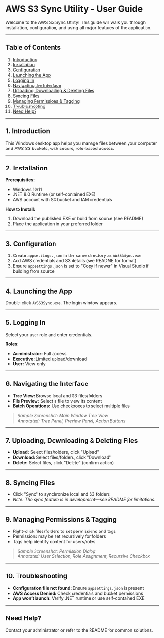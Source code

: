 # AWS S3 Sync Utility - User Guide

Welcome to the AWS S3 Sync Utility! This guide will walk you through installation, configuration, and using all major features of the application.

---

## Table of Contents

1. [Introduction](#1-introduction)  
2. [Installation](#2-installation)  
3. [Configuration](#3-configuration)  
4. [Launching the App](#4-launching-the-app)  
5. [Logging In](#5-logging-in)  
6. [Navigating the Interface](#6-navigating-the-interface)  
7. [Uploading, Downloading & Deleting Files](#7-uploading-downloading--deleting-files)  
8. [Syncing Files](#8-syncing-files)  
9. [Managing Permissions & Tagging](#9-managing-permissions--tagging)  
10. [Troubleshooting](#10-troubleshooting)  
11. [Need Help?](#need-help)

---

## 1. Introduction

This Windows desktop app helps you manage files between your computer and AWS S3 buckets, with secure, role-based access.

---

## 2. Installation

**Prerequisites:**

- Windows 10/11  
- .NET 8.0 Runtime (or self-contained EXE)  
- AWS account with S3 bucket and IAM credentials

**How to Install:**

1. Download the published EXE or build from source (see README)  
2. Place the application in your preferred folder

---

## 3. Configuration

1. Create `appsettings.json` in the same directory as `AWSS3Sync.exe`  
2. Add AWS credentials and S3 details (see README for format)  
3. Ensure `appsettings.json` is set to "Copy if newer" in Visual Studio if building from source

---

## 4. Launching the App

Double-click `AWSS3Sync.exe`. The login window appears.

---

## 5. Logging In

Select your user role and enter credentials.

**Roles:**

- **Administrator:** Full access  
- **Executive:** Limited upload/download  
- **User:** View-only

---

## 6. Navigating the Interface

- **Tree View:** Browse local and S3 files/folders  
- **File Preview:** Select a file to view its content  
- **Batch Operations:** Use checkboxes to select multiple files

> _Sample Screenshot: Main Window Tree View_  
> _Annotated: Tree Panel, Preview Panel, Action Buttons_

---

## 7. Uploading, Downloading & Deleting Files

- **Upload:** Select files/folders, click "Upload"  
- **Download:** Select files/folders, click "Download"  
- **Delete:** Select files, click "Delete" (confirm action)

---

## 8. Syncing Files

- Click "Sync" to synchronize local and S3 folders  
- _Note: The sync feature is in development—see README for limitations._

---

## 9. Managing Permissions & Tagging

- Right-click files/folders to set permissions and tags  
- Permissions may be set recursively for folders  
- Tags help identify content for users/roles

> _Sample Screenshot: Permission Dialog_  
> _Annotated: User Selection, Role Assignment, Recursive Checkbox_

---

## 10. Troubleshooting

- **Configuration file not found:** Ensure `appsettings.json` is present  
- **AWS Access Denied:** Check credentials and bucket permissions  
- **App won’t launch:** Verify .NET runtime or use self-contained EXE

---

## Need Help?

Contact your administrator or refer to the README for common solutions.